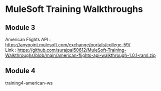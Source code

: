 # MuleSoft Training Walkthroughs

## Module 3
American Flights API : https://anypoint.mulesoft.com/exchange/portals/college-59/ <br/>
Link : https://github.com/surajpai50612/MuleSoft-Training-Walkthroughs/blob/main/american-flights-api-walkthrough-1.0.1-raml.zip

## Module 4
training4-american-ws
